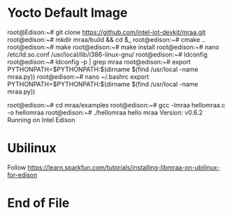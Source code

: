 # Yocto Default Image

root@Edison:~# git clone https://github.com/intel-iot-devkit/mraa.git
root@edison:~# mkdir mraa/build && cd $_
root@edison:~# cmake ..
root@edison:~# make
root@edison:~# make install
root@edison:~# nano /etc/ld.so.conf
/usr/local/lib/i386-linux-gnu/
root@edison:~# ldconfig
root@edison:~# ldconfig -p | grep mraa
root@edison:~# export PYTHONPATH=$PYTHONPATH:$(dirname $(find /usr/local -name mraa.py))
root@edison:~# nano ~/.bashrc
export PYTHONPATH=$PYTHONPATH:$(dirname $(find /usr/local -name mraa.py))

root@edison:~# cd mraa/examples
root@edison:~# gcc -lmraa hellomraa.c -o hellomraa
root@edison:~# ./hellomraa
 hello mraa
  Version: v0.6.2
  Running on Intel Edison

# Ubilinux

Follow
 https://learn.sparkfun.com/tutorials/installing-libmraa-on-ubilinux-for-edison

# End of File


